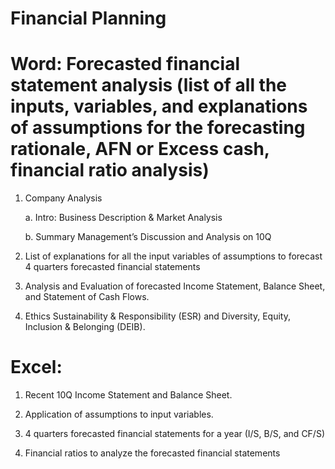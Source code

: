 # Financial Planning

# Word: Forecasted financial statement analysis (list of all the inputs, variables, and explanations of assumptions for the forecasting rationale, AFN or Excess cash, financial ratio analysis)

1) Company Analysis

   a. Intro: Business Description & Market Analysis 

   b. Summary Management’s Discussion and Analysis on 10Q

2) List of explanations for all the input variables of assumptions to forecast 4 quarters forecasted financial statements

3) Analysis and Evaluation of forecasted Income Statement, Balance Sheet, and Statement of Cash Flows. 

4) Ethics Sustainability & Responsibility (ESR) and Diversity, Equity, Inclusion & Belonging (DEIB).


# Excel:
1) Recent 10Q Income Statement and Balance Sheet.

2) Application of assumptions to input variables.

3) 4 quarters forecasted financial statements for a year (I/S, B/S, and CF/S)

4) Financial ratios to analyze the forecasted financial statements
